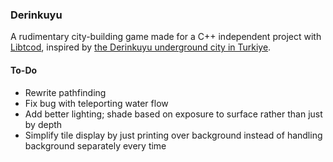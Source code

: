### Derinkuyu

A rudimentary city-building game made for a C++ independent project with [Libtcod](https://github.com/libtcod/libtcod), inspired by [the Derinkuyu underground city in Turkiye](https://www.youtube.com/watch?v=zs-zATBh_Ho).

#### To-Do
- Rewrite pathfinding
- Fix bug with teleporting water flow
- Add better lighting; shade based on exposure to surface rather than just by depth
- Simplify tile display by just printing over background instead of handling background separately every time
